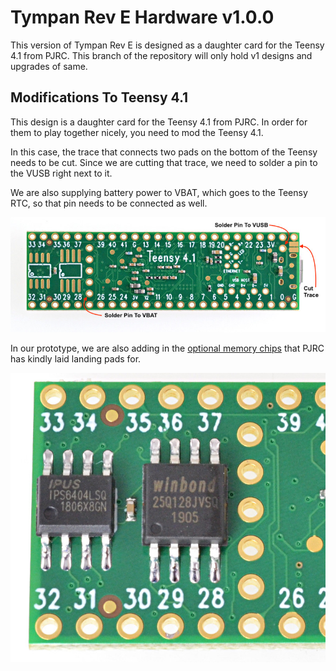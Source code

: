 # Tympan Rev E Hardware v1.0.0
This version of Tympan Rev E is designed as a daughter card for the Teensy 4.1 from PJRC. This branch of the repository will only hold v1 designs and upgrades of same.

## Modifications To Teensy 4.1
This design is a daughter card for the Teensy 4.1 from PJRC. In order for them to play together nicely, you need to mod the Teensy 4.1.

In this case, the trace that connects two pads on the bottom of the Teensy needs to be cut. Since we are cutting that trace, we need to solder a pin to the VUSB right next to it.

We are also supplying battery power to VBAT, which goes to the Teensy RTC, so that pin needs to be connected as well. 

![modifications](assets/teensy41_Modifications.jpg)


In our prototype, we are also adding in the [optional memory chips](https://www.pjrc.com/store/psram.html) that PJRC has kindly laid landing pads for.

![extra memory](assets/teensy41_memory.jpg)

